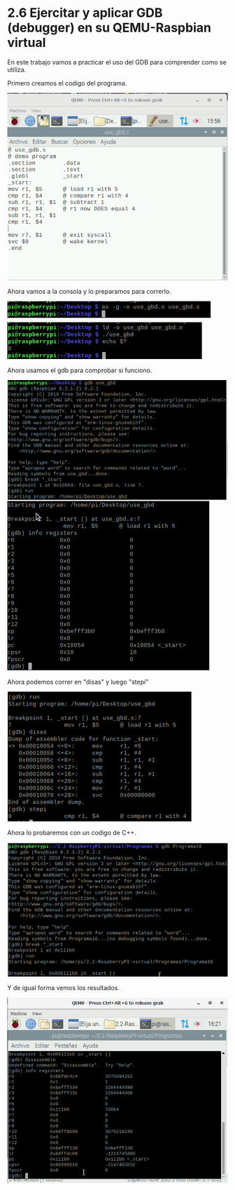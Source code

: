 # 2.6 Ejercitar y aplicar GDB (debugger) en su QEMU-Raspbian virtual

En este trabajo vamos a practicar el uso del GDB para comprender como se utiliza.

Primero creamos el codigo del programa.

![](https://github.com/FernandoOliva18212205/gdb/blob/main/Imagenes/imagen1archivo.PNG)

Ahora vamos a la consola y lo preparamos para correrlo.

![](https://github.com/FernandoOliva18212205/gdb/blob/main/Imagenes/imagen2codigo.PNG)
![](https://github.com/FernandoOliva18212205/gdb/blob/main/Imagenes/imagen3mascodigo.PNG)

Ahora usamos el gdb para comprobar si funciono.

![](https://github.com/FernandoOliva18212205/gdb/blob/main/Imagenes/imagen4masymascodigo.PNG)
![](https://github.com/FernandoOliva18212205/gdb/blob/main/Imagenes/imagen5codigoooo.PNG)

Ahora podemos correr en "disas" y luego "stepi"

![](https://github.com/FernandoOliva18212205/gdb/blob/main/Imagenes/imagen8disas.PNG)

Ahora lo probaremos con un codigo de C++.

![](https://github.com/FernandoOliva18212205/gdb/blob/main/Imagenes/imagen6codigocpp.PNG)

Y de igual forma vemos los resultados.

![](https://github.com/FernandoOliva18212205/gdb/blob/main/Imagenes/imagen7resultadoscpp.PNG)
